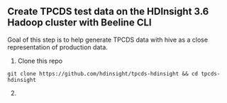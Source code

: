 
## Create TPCDS test data on the HDInsight 3.6 Hadoop cluster with Beeline CLI

Goal of this step is to help generate TPCDS data with hive as a close representation of production data. 

1. Clone this repo
```
git clone https://github.com/hdinsight/tpcds-hdinsight && cd tpcds-hdinsight 
```
2. 

<!--stackedit_data:
eyJoaXN0b3J5IjpbMTM2ODg3OTYxNCw3MzA5OTgxMTZdfQ==
-->